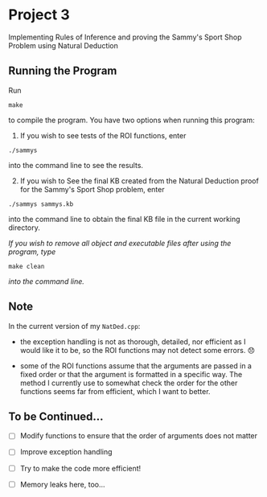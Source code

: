 # Project 3

Implementing Rules of Inference and proving the Sammy's Sport Shop Problem using Natural Deduction

## Running the Program

Run

```
make
```

to compile the program. You have two options when running this program:


1. If you wish to see tests of the ROI functions, enter

```
./sammys
```

into the command line to see the results.


2. If you wish to See the final KB created from the Natural Deduction proof for the Sammy's Sport Shop problem, enter

```
./sammys sammys.kb
```

into the command line to obtain the final KB file in the current working directory.


*If you wish to remove all object and executable files after using the program, type*

```
make clean
```

*into the command line.*

## Note

In the current version of my `NatDed.cpp`:

* the exception handling is not as thorough, detailed, nor efficient as I would like it to be, so the ROI functions may not detect some errors. :disappointed:

* some of the ROI functions assume that the arguments are passed in a fixed order or that the argument is formatted in a specific way. The method I currently use to somewhat check the order for the other functions seems far from efficient, which I want to better.

## To be Continued...

- [ ] Modify functions to ensure that the order of arguments does not matter

- [ ] Improve exception handling

- [ ] Try to make the code more efficient!

- [ ] Memory leaks here, too...